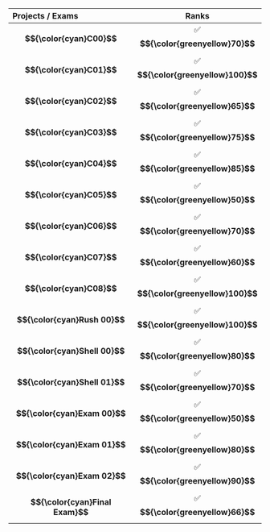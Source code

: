 | Projects / Exams | Ranks  |
| :---         |     :---:      | 
| **$${\color{cyan}C00}$$**   |:white_check_mark: <br> **$${\color{greenyellow}70}$$**|
| **$${\color{cyan}C01}$$**    |:white_check_mark:  <br>**$${\color{greenyellow}100}$$** |
| **$${\color{cyan}C02}$$**     |:white_check_mark: <br> **$${\color{greenyellow}65}$$** |
| **$${\color{cyan}C03}$$**     |:white_check_mark: <br> **$${\color{greenyellow}75}$$**|
| **$${\color{cyan}C04}$$**     |:white_check_mark: <br> **$${\color{greenyellow}85}$$**|
| **$${\color{cyan}C05}$$**     |:white_check_mark: <br> **$${\color{greenyellow}50}$$**|
| **$${\color{cyan}C06}$$**     |:white_check_mark:<br>  **$${\color{greenyellow}70}$$** |
| **$${\color{cyan}C07}$$**     |:white_check_mark:<br>  **$${\color{greenyellow}60}$$**|
| **$${\color{cyan}C08}$$**     |:white_check_mark: <br> **$${\color{greenyellow}100}$$**|
| **$${\color{cyan}Rush 00}$$**     |:white_check_mark: <br> **$${\color{greenyellow}100}$$**|
| **$${\color{cyan}Shell 00}$$**     |:white_check_mark: <br> **$${\color{greenyellow}80}$$**|
| **$${\color{cyan}Shell 01}$$**     |:white_check_mark: <br> **$${\color{greenyellow}70}$$**|
| **$${\color{cyan}Exam 00}$$**     |:white_check_mark: <br> **$${\color{greenyellow}50}$$**|
| **$${\color{cyan}Exam 01}$$**     |:white_check_mark: <br> **$${\color{greenyellow}80}$$**|
| **$${\color{cyan}Exam 02}$$**     |:white_check_mark: <br> **$${\color{greenyellow}90}$$**|
| **$${\color{cyan}Final Exam}$$**     |:white_check_mark: <br> **$${\color{greenyellow}66}$$**|
